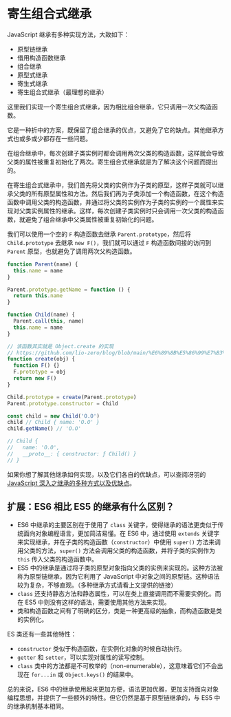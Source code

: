 # 寄生组合式继承

JavaScript 继承有多种实现方法，大致如下：

- 原型链继承
- 借用构造函数继承
- 组合继承
- 原型式继承
- 寄生式继承
- 寄生组合式继承（最理想的继承）

这里我们实现一个寄生组合式继承，因为相比组合继承，它只调用一次父构造函数。

它是一种折中的方案，既保留了组合继承的优点，又避免了它的缺点。其他继承方式也或多或少都存在一些问题。

在组合继承中，每次创建子类实例时都会调用两次父类的构造函数，这样就会导致父类的属性被重复初始化了两次。寄生组合式继承就是为了解决这个问题而提出的。

在寄生组合式继承中，我们首先将父类的实例作为子类的原型，这样子类就可以继承父类的所有原型属性和方法。然后我们再为子类添加一个构造函数，在这个构造函数中调用父类的构造函数，并通过将父类的实例作为子类的实例的一个属性来实现对父类实例属性的继承。这样，每次创建子类实例时只会调用一次父类的构造函数，就避免了组合继承中父类属性被重复初始化的问题。

我们可以使用一个空的 `F` 构造函数去继承 `Parent.prototype`，然后将 `Child.prototype` 去继承 `new F()`，我们就可以通过 `F` 构造函数间接的访问到 `Parent` 原型，也就避免了调用两次父构造函数。

```js
function Parent(name) {
  this.name = name
}

Parent.prototype.getName = function () {
  return this.name
}

function Child(name) {
  Parent.call(this, name)
  this.name = name
}

// 该函数其实就是 Object.create 的实现
// https://github.com/lio-zero/blog/blob/main/%E6%89%8B%E5%86%99%E7%B3%BB%E5%88%97/%E5%AE%9E%E7%8E%B0%20Object.create.md
function create(obj) {
  function F() {}
  F.prototype = obj
  return new F()
}

Child.prototype = create(Parent.prototype)
Parent.prototype.constructor = Child

const child = new Child('O.O')
child // Child { name: 'O.O' }
child.getName() // 'O.O'

// Child {
//   name: 'O.O',
//   __proto__: { constructor: ƒ Child() }
// }
```

如果你想了解其他继承如何实现，以及它们各自的优缺点，可以查阅冴羽的 [JavaScript 深入之继承的多种方式以及优缺点](https://github.com/mqyqingfeng/Blog/issues/16)。

## 扩展：ES6 相比 ES5 的继承有什么区别？

- ES6 中继承的主要区别在于使用了 `class` 关键字，使得继承的语法更类似于传统面向对象编程语言，更加简洁易懂。在 ES6 中，通过使用 `extends` 关键字来实现继承，并在子类的构造函数（`constructor`）中使用 `super()` 方法来调用父类的方法，`super()` 方法会调用父类的构造函数，并将子类的实例作为 `this` 传入父类的构造函数中。
- ES5 中的继承是通过将子类的原型对象指向父类的实例来实现的。这种方法被称为原型链继承，因为它利用了 JavaScript 中对象之间的原型链。这种语法较为复杂，不够直观。（多种继承方式请看上文提供的链接）
- `class` 还支持静态方法和静态属性，可以在类上直接调用而不需要实例化。而在 ES5 中则没有这样的语法，需要使用其他方法来实现。
- 类和构造函数之间有了明确的区分，类是一种更高级的抽象，而构造函数是类的实例化。

ES 类还有一些其他特性：

- `constructor` 类似于构造函数，在实例化对象的时候自动执行。
- `getter` 和 `setter`，可以实现对属性的读写控制。
- `class` 类中的方法都是不可枚举的（non-enumerable），这意味着它们不会出现在 `for...in` 或 `Object.keys()` 的结果中。

总的来说，ES6 中的继承使用起来更加方便，语法更加优雅，更加支持面向对象编程思想，并提供了一些额外的特性。但它仍然是基于原型链继承的，与 ES5 中的继承机制基本相同。

